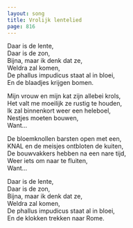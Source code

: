 ```yaml
---
layout: song
title: Vrolijk lentelied
page: 816
---
```


Daar is de lente,  
Daar is de zon,  
Bijna, maar ik denk dat ze,  
Weldra zal komen,  
De phallus impudicus staat al in bloei,  
En de blaadjes krijgen bomen.  

Mijn vrouw en mijn kat zijn allebei krols,  
Het valt me moeilijk ze rustig te houden,  
Ik zal binnenkort weer een heleboel,  
Nestjes moeten bouwen,  
Want...  

De bloemknollen barsten open met een,  
KNAL en de meisjes ontbloten de kuiten,  
De bouwvakkers hebben na een nare tijd,  
Weer iets om naar te fluiten,  
Want...  

Daar is de lente,  
Daar is de zon,  
Bijna, maar ik denk dat ze,  
Weldra zal komen,  
De phallus impudicus staat al in bloei,  
En de klokken trekken naar Rome.  
